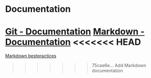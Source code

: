 # Documentation
[Git - Documentation](https://git-scm.com/doc)
[Markdown - Documentation](https://guides.github.com/features/mastering-markdown)
<<<<<<< HEAD
=======
[Markdown bestpractices](https://www.markdownguide.org/basic-syntax/)
>>>>>>> 75cae6e... Add Markdown documentation
